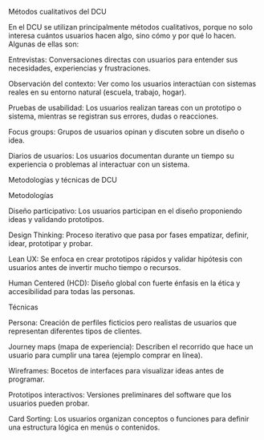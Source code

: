 Métodos cualitativos del DCU

En el DCU se utilizan principalmente métodos cualitativos, porque no solo interesa cuántos usuarios hacen algo, sino cómo y por qué lo hacen.
Algunas de ellas son:

Entrevistas: Conversaciones directas con usuarios para entender sus necesidades, experiencias y frustraciones.

Observación del contexto: Ver como los usuarios interactúan con sistemas reales en su entorno natural (escuela, trabajo, hogar).

Pruebas de usabilidad: Los usuarios realizan tareas con un prototipo o sistema, mientras se registran sus errores, dudas o reacciones.

Focus groups: Grupos de usuarios opinan y discuten sobre un diseño o idea.

Diarios de usuarios: Los usuarios documentan durante un tiempo su experiencia o problemas al interactuar con un sistema.

Metodologías y técnicas de DCU

Metodologías

Diseño participativo: Los usuarios participan en el diseño proponiendo ideas y validando prototipos.

Design Thinking: Proceso iterativo que pasa por fases empatizar, definir, idear, prototipar y probar.

Lean UX: Se enfoca en crear prototipos rápidos y validar hipótesis con usuarios antes de invertir mucho tiempo o recursos.

Human Centered (HCD): Diseño global con fuerte énfasis en la ética y accesibilidad para todas las personas.

Técnicas

Persona: Creación de perfiles ficticios pero realistas de usuarios que representan diferentes tipos de clientes.

Journey maps (mapa de experiencia): Describen el recorrido que hace un usuario para cumplir una tarea (ejemplo comprar en línea).

Wireframes: Bocetos de interfaces para visualizar ideas antes de programar.

Prototipos interactivos: Versiones preliminares del software que los usuarios pueden probar.

Card Sorting: Los usuarios organizan conceptos o funciones para definir una estructura lógica en menús o contenidos.